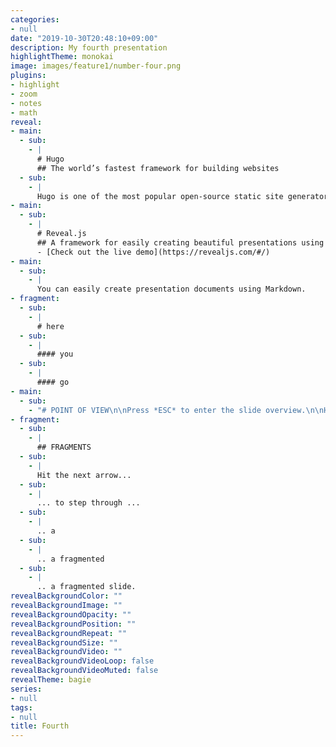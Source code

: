 ```yaml
---
categories:
- null
date: "2019-10-30T20:48:10+09:00"
description: My fourth presentation
highlightTheme: monokai
image: images/feature1/number-four.png
plugins:
- highlight
- zoom
- notes
- math
reveal:
- main:
  - sub:
    - |
      # Hugo
      ## The world’s fastest framework for building websites
  - sub:
    - |
      Hugo is one of the most popular open-source static site generators. With its amazing speed and flexibility, Hugo makes building websites fun again.
- main:
  - sub:
    - |
      # Reveal.js
      ## A framework for easily creating beautiful presentations using HTML.
      - [Check out the live demo](https://revealjs.com/#/)
- main:
  - sub:
    - |
      You can easily create presentation documents using Markdown.
- fragment:
  - sub:
    - |
      # here
  - sub:
    - |
      #### you
  - sub:
    - |
      #### go
- main:
  - sub:
    - "# POINT OF VIEW\n\nPress *ESC* to enter the slide overview.\n\nHold down the alt key (ctrl in Linux) and click on any element to zoom towards it using zoom.js. click again to zoom back out. \n\n(NOTE\\: Use ctrl + click in Linux)\n"
- fragment:
  - sub:
    - |
      ## FRAGMENTS
  - sub:
    - |
      Hit the next arrow...
  - sub:
    - |
      ... to step through ...
  - sub:
    - |
      .. a
  - sub:
    - |
      .. a fragmented
  - sub:
    - |
      .. a fragmented slide.
revealBackgroundColor: ""
revealBackgroundImage: ""
revealBackgroundOpacity: ""
revealBackgroundPosition: ""
revealBackgroundRepeat: ""
revealBackgroundSize: ""
revealBackgroundVideo: ""
revealBackgroundVideoLoop: false
revealBackgroundVideoMuted: false
revealTheme: bagie
series:
- null
tags:
- null
title: Fourth
---
```

